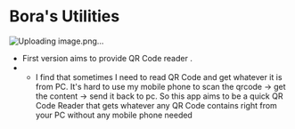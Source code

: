 # Bora's Utilities
![Uploading image.png…]()

- First version aims to provide QR Code reader .
- - I find that sometimes I need to read QR Code and get whatever it is from PC. It's hard to use my mobile phone to scan the qrcode -> get the content -> send it back to pc. So this app aims to be a quick QR Code Reader that gets whatever any QR Code contains right from your PC without any mobile phone needed
